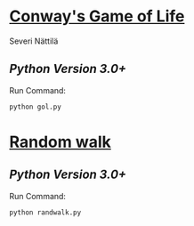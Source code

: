 [Conway's Game of Life](https://en.wikipedia.org/wiki/Conway%27s_Game_of_Life) 
==============

Severi Nättilä

*Python Version 3.0+*
----------------------------

Run Command:

	python gol.py 



[Random walk](https://en.wikipedia.org/wiki/Random_walk) 
==============

*Python Version 3.0+*
----------------------------

Run Command:

	python randwalk.py
